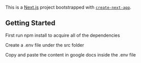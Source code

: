 This is a [Next.js](https://nextjs.org) project bootstrapped with [`create-next-app`](https://nextjs.org/docs/pages/api-reference/create-next-app).

## Getting Started
First run npm install to acquire all of the dependencies

Create a .env file under the src folder

Copy and paste the content in google docs inside the .env file
